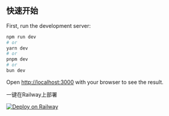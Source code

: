 ## 快速开始

First, run the development server:

```bash
npm run dev
# or
yarn dev
# or
pnpm dev
# or
bun dev
```

Open [http://localhost:3000](http://localhost:3000) with your browser to see the result.

一键在Railway上部署

[![Deploy on Railway](https://railway.app/button.svg)](https://railway.app/template/ATKw1L?referralCode=KRIchJ)